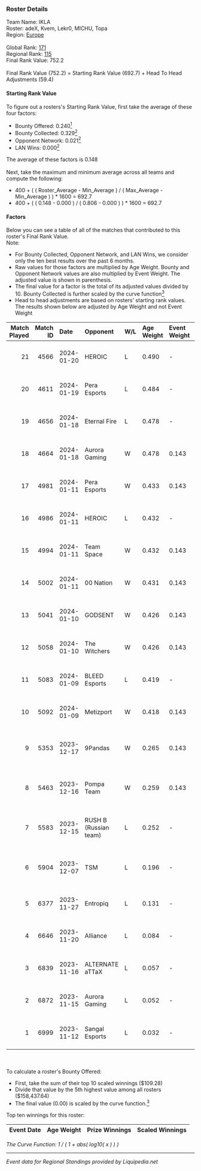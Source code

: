 ### Roster Details<br />
Team Name: IKLA<br />
Roster: adeX, Kvem, Lekr0, MICHU, Topa<br />
Region: [Europe]( ../standings_europe.md)<br />
<br />
Global Rank: [171](../standings_global.md)<br />
Regional Rank: [115]( ../standings_europe.md)<br />
Final Rank Value:  752.2<br />
<br />
Final Rank Value (752.2) = Starting Rank Value (692.7) + Head To Head Adjustments (59.4)<br />

#### Starting Rank Value<br />
To figure out a rosters's Starting Rank Value, first take the average of these four factors:<br />
- Bounty Offered: 0.240[<sup>1</sup>](#table2)
- Bounty Collected: 0.329[<sup>2</sup>](#table1)
- Opponent Network: 0.021[<sup>2</sup>](#table1)
- LAN Wins: 0.000[<sup>2</sup>](#table1)

The average of these factors is 0.148<br />
<br />
Next, take the maximum and minimum average across all teams and compute the following:<br />
- 400 + ( ( Roster_Average - Min_Average ) / ( Max_Average - Min_Average ) ) * 1600 = 692.7
- 400 + ( ( 0.148 - 0.000 ) / ( 0.806 - 0.000 ) ) * 1600 = 692.7


#### Factors<br />
Below you can see a table of all of the matches that contributed to this roster's Final Rank Value.<br />
Note:<br />

- For Bounty Collected, Opponent Network, and LAN Wins, we consider only the ten best results over the past 6 months.
- Raw values for those factors are multiplied by Age Weight. Bounty and Opponent Network values are also multiplied by Event Weight. The adjusted value is shown in parenthesis.
- The final value for a factor is the total of its adjusted values divided by 10. Bounty Collected is further scaled by the curve function[<sup>3</sup>](#curveFunction)
- Head to head adjustments are based on rosters' starting rank values. The results shown below are adjusted by Age Weight and not Event Weight
<span id="table1"></span><br />


| Match Played | Match ID | Date       | Opponent              | W/L | Age Weight | Event Weight | Bounty Collected | Opponent Network | LAN Wins  | H2H Adj. | Roster                                   |
| -: | -: | :- | :- | :- | :- | :- | :- | :- | :- | -: | :- |
|           21 |     4566 | 2024-01-20 | HEROIC                | L   | 0.490      | -            | -                | -                | -         |    -0.08 | adeX, Kvem, Lekr0, MICHU, Topa           |
|           20 |     4611 | 2024-01-19 | Pera Esports          | L   | 0.484      | -            | -                | -                | -         |    -4.04 | adeX, Kvem, Lekr0, MICHU, Topa           |
|           19 |     4656 | 2024-01-18 | Eternal Fire          | L   | 0.478      | -            | -                | -                | -         |    -0.05 | adeX, Kvem, Lekr0, MICHU, Topa           |
|           18 |     4664 | 2024-01-18 | Aurora Gaming         | W   | 0.478      | 0.143        | 1.000 (0.068)    | 0.799 (0.055)    | 0 (0.000) |    14.94 | adeX, Kvem, Lekr0, MICHU, Topa           |
|           17 |     4981 | 2024-01-11 | Pera Esports          | W   | 0.433      | 0.143        | 0.065 (0.004)    | 0.324 (0.020)    | 0 (0.000) |    10.34 | adeX, Kvem, Lekr0, MICHU, Topa           |
|           16 |     4986 | 2024-01-11 | HEROIC                | L   | 0.432      | -            | -                | -                | -         |    -0.06 | adeX, Kvem, Lekr0, MICHU, Topa           |
|           15 |     4994 | 2024-01-11 | Team Space            | W   | 0.432      | 0.143        | 0.008 (0.001)    | 0.201 (0.012)    | 0 (0.000) |     7.14 | adeX, Kvem, Lekr0, MICHU, Topa           |
|           14 |     5002 | 2024-01-11 | 00 Nation             | W   | 0.431      | 0.143        | 0.000 (0.000)    | 0.048 (0.003)    | 0 (0.000) |     3.11 | adeX, Kvem, Lekr0, MICHU, Topa           |
|           13 |     5041 | 2024-01-10 | GODSENT               | W   | 0.426      | 0.143        | 0.026 (0.002)    | 0.423 (0.026)    | 0 (0.000) |     8.39 | adeX, Kvem, Lekr0, MICHU, Topa           |
|           12 |     5058 | 2024-01-10 | The Witchers          | W   | 0.426      | 0.143        | 0.035 (0.002)    | 0.158 (0.010)    | 0 (0.000) |     8.38 | adeX, Kvem, Lekr0, MICHU, Topa           |
|           11 |     5083 | 2024-01-09 | BLEED Esports         | L   | 0.419      | -            | -                | -                | -         |    -1.16 | adeX, Kvem, Lekr0, MICHU, Topa           |
|           10 |     5092 | 2024-01-09 | Metizport             | W   | 0.418      | 0.143        | 0.188 (0.011)    | 1.000 (0.060)    | 0 (0.000) |    11.16 | adeX, Kvem, Lekr0, MICHU, Topa           |
|            9 |     5353 | 2023-12-17 | 9Pandas               | W   | 0.265      | 0.143        | 0.085 (0.003)    | 0.661 (0.025)    | 0 (0.000) |     7.69 | kensizor, Kvem, MICHU, s4ltovsk1yy, Topa |
|            8 |     5463 | 2023-12-16 | Pompa Team            | W   | 0.259      | 0.143        | 0.000 (0.000)    | 0.014 (0.001)    | 0 (0.000) |     2.29 | kensizor, Kvem, MICHU, s4ltovsk1yy, Topa |
|            7 |     5583 | 2023-12-15 | RUSH B (Russian team) | L   | 0.252      | -            | -                | -                | -         |    -2.83 | kensizor, Kvem, MICHU, s4ltovsk1yy, Topa |
|            6 |     5904 | 2023-12-07 | TSM                   | L   | 0.196      | -            | -                | -                | -         |    -2.83 | forsyy, Kvem, Lekr0, MICHU, Topa         |
|            5 |     6377 | 2023-11-27 | Entropiq              | L   | 0.131      | -            | -                | -                | -         |    -1.50 | Kvem, MICHU, ROGA, Topa, VLDN            |
|            4 |     6646 | 2023-11-20 | Alliance              | L   | 0.084      | -            | -                | -                | -         |    -0.67 | Kvem, MICHU, ROGA, Topa, VLDN            |
|            3 |     6839 | 2023-11-16 | ALTERNATE aTTaX       | L   | 0.057      | -            | -                | -                | -         |    -0.18 | Kvem, MICHU, ROGA, Topa, VLDN            |
|            2 |     6872 | 2023-11-15 | Aurora Gaming         | L   | 0.052      | -            | -                | -                | -         |    -0.01 | draken, Kvem, MICHU, Topa, xicoz         |
|            1 |     6999 | 2023-11-12 | Sangal Esports        | L   | 0.032      | -            | -                | -                | -         |    -0.62 | draken, Kvem, MICHU, Topa, xicoz         |

<br />
<span id="table2"></span><br />
To calculate a roster's Bounty Offered:<br />

- First, take the sum of their top 10 scaled winnings ($109.28)
- Divide that value by the 5th highest value among all rosters ($158,437.64)
- The final value (0.00) is scaled by the curve function.[<sup>3</sup>](#curveFunction)

Top ten winnings for this roster:<br />

| Event Date | Age Weight | Prize Winnings | Scaled Winnings |
| :- | -: | :- | :- |


<span id="curveFunction"></span>_The Curve Function: 1 / ( 1 + abs( log10( x ) ) )_<br />

---
_Event data for Regional Standings provided by Liquipedia.net_<br />
